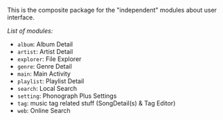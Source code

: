 
This is the composite package for the "independent" modules about user interface. 



_List of modules:_

- `album`: Album Detail
- `artist`: Artist Detail
- `explorer`: File Explorer
- `genre`: Genre Detail
- `main`: Main Activity
- `playlist`: Playlist Detail
- `search`: Local Search
- `setting`: Phonograph Plus Settings
- `tag`: music tag related stuff (SongDetail(s) & Tag Editor)
- `web`: Online Search